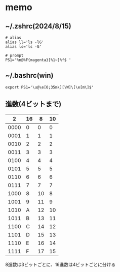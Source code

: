 # memo

## ~/.zshrc(2024/8/15) 
```
# alias
alias ll='ls -lG'
alias ls='ls -G'

# prompt
PS1='%n@%F{magenta}[%1~]%f$ '
```

## ~/.bashrc(win)
```
export PS1='\u@\e[0;35m\][\W]\[\e[m\]$'
```

## 進数(4ビットまで)
| 2    | 16   | 8    | 10   |
|------|------|------|------|
| 0000 | 0    | 0    | 0    |
| 0001 | 1    | 1    | 1    |
| 0010 | 2    | 2    | 2    |
| 0011 | 3    | 3    | 3    |
| 0100 | 4    | 4    | 4    |
| 0101 | 5    | 5    | 5    |
| 0110 | 6    | 6    | 6    |
| 0111 | 7    | 7    | 7    |
| 1000 | 8    | 10   | 8    |
| 1001 | 9    | 11   | 9    |
| 1010 | A    | 12   | 10   |
| 1011 | B    | 13   | 11   |
| 1100 | C    | 14   | 12   |
| 1101 | D    | 15   | 13   |
| 1110 | E    | 16   | 14   |
| 1111 | F    | 17   | 15   |

8進数は3ビットごとに、16進数は4ビットごとに分ける
